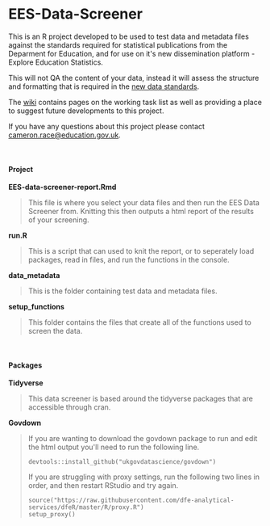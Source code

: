 # **EES-Data-Screener**
This is an R project developed to be used to test data and metadata files against the standards required for statistical publications from the Deparment for Education, and for use on it's new dissemination platform - Explore Education Statistics. 

This will not QA the content of your data, instead it will assess the structure and formatting that is required in the [new data standards](https://teams.microsoft.com/l/channel/19%3A1bdf09280fd94df09f0d42e19cb251fb%40thread.skype/tab%3A%3A638782f8-c3cf-423f-b63c-2e5709c64b9b?groupId=679b2376-8c8c-4062-a1c9-0744ce5ac88f&tenantId=fad277c9-c60a-4da1-b5f3-b3b8b34a82f9). 

The [wiki](https://github.com/lauraselby/data-screener/wiki) contains pages on the working task list as well as providing a place to suggest future developments to this project.

If you have any questions about this project please contact cameron.race@education.gov.uk.

<br>

#### **Project**
**EES-data-screener-report.Rmd** <br>

>This file is where you select your data files and then run the EES Data Screener from. Knitting this then outputs a html report of the results of your screening.

**run.R** <br>

>This is a script that can used to knit the report, or to seperately load packages, read in files, and run the functions in the console.

**data_metadata** <br>

>This is the folder containing test data and metadata files.

**setup_functions** <br>

>This folder contains the files that create all of the functions used to screen the data.

<br>

#### **Packages**
**Tidyverse** <br>

>This data screener is based around the tidyverse packages that are accessible through cran.

**Govdown** <br>

>If you are wanting to download the govdown package to run and edit the html output you'll need to run the following line.
>
>    `devtools::install_github("ukgovdatascience/govdown")`
>
>If you are struggling with proxy settings, run the following two lines in order, and then restart RStudio and try again.
>
>   `source("https://raw.githubusercontent.com/dfe-analytical-services/dfeR/master/R/proxy.R")` <br>
>   `setup_proxy()`
